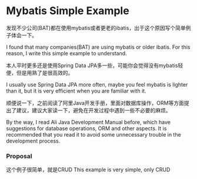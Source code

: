 # Mybatis Simple Example

发现不少公司(BAT)都在使用mybatis或者更老的ibatis，出于这个原因写个简单例子体会一下。

I found that many companies(BAT) are using mybatis or older ibatis. For this reason, I write this simple example to understand.

本人平时更多还是使用Spring Data JPA多一些，可能你会觉得没有mybatis轻便，但是用熟了是很高效的。

I usually use Spring Data JPA more often, maybe you feel mybatis is lighter than it, but it is very efficient when you are familiar with it.

顺便说一下，之前阅读了阿里Java开发手册，里面对数据库操作，ORM等方面提出了建议，建议大家读一下，避免在开发过程中遇到一些不必要的麻烦。

By the way, I read Ali Java Development Manual before, which have suggestions for database operations, ORM and other aspects.
It is recommended that you read it to avoid some unnecessary trouble in the development process.

### Proposal
这个例子很简单，就是CRUD
This example is very simple, only CRUD